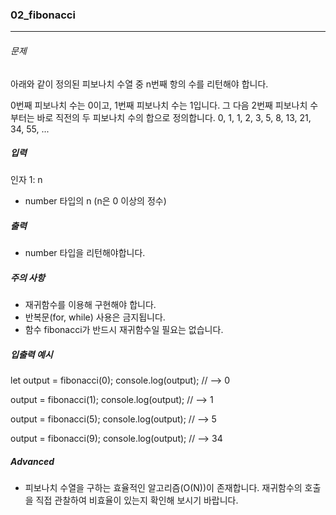 ### 02_fibonacci

***

###### 문제 

아래와 같이 정의된 피보나치 수열 중 n번째 항의 수를 리턴해야 합니다.

0번째 피보나치 수는 0이고, 1번째 피보나치 수는 1입니다. 그 다음 2번째 피보나치 수부터는 바로 직전의 두 피보나치 수의 합으로 정의합니다.
0, 1, 1, 2, 3, 5, 8, 13, 21, 34, 55, ...

##### 입력

인자 1: n
- number 타입의 n (n은 0 이상의 정수)

##### 출력

- number 타입을 리턴해야합니다.

##### 주의 사항

- 재귀함수를 이용해 구현해야 합니다.
- 반복문(for, while) 사용은 금지됩니다.
- 함수 fibonacci가 반드시 재귀함수일 필요는 없습니다.

##### 입출력 예시

let output = fibonacci(0);
console.log(output); // --> 0

output = fibonacci(1);
console.log(output); // --> 1

output = fibonacci(5);
console.log(output); // --> 5

output = fibonacci(9);
console.log(output); // --> 34

##### Advanced

- 피보나치 수열을 구하는 효율적인 알고리즘(O(N))이 존재합니다. 재귀함수의 호출을 직접 관찰하여 비효율이 있는지 확인해 보시기 바랍니다.
